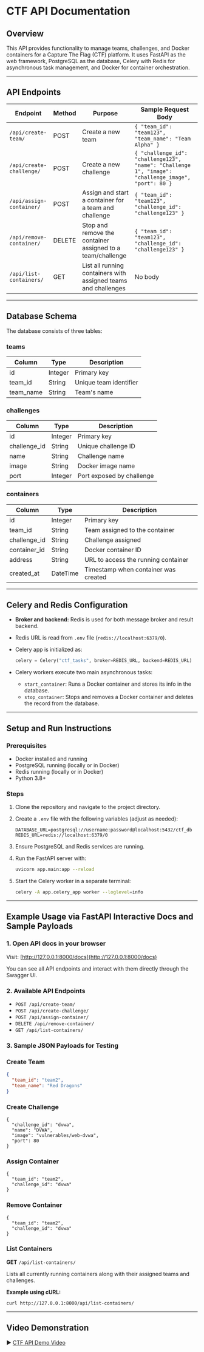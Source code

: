 # CTF API Documentation

## Overview

This API provides functionality to manage teams, challenges, and Docker containers for a Capture The Flag (CTF) platform. It uses FastAPI as the web framework, PostgreSQL as the database, Celery with Redis for asynchronous task management, and Docker for container orchestration.

---

## API Endpoints

| Endpoint               | Method | Purpose                                                   | Sample Request Body                                                                                 |
|------------------------|--------|-----------------------------------------------------------|---------------------------------------------------------------------------------------------------|
| `/api/create-team/`     | POST   | Create a new team                                         | `{ "team_id": "team123", "team_name": "Team Alpha" }`                                            |
| `/api/create-challenge/`| POST   | Create a new challenge                                    | `{ "challenge_id": "challenge123", "name": "Challenge 1", "image": "challenge_image", "port": 80 }` |
| `/api/assign-container/`| POST   | Assign and start a container for a team and challenge    | `{ "team_id": "team123", "challenge_id": "challenge123" }`                                       |
| `/api/remove-container/`| DELETE | Stop and remove the container assigned to a team/challenge| `{ "team_id": "team123", "challenge_id": "challenge123" }`                                       |
| `/api/list-containers/` | GET    | List all running containers with assigned teams and challenges | No body                                                                                        |

---

## Database Schema

The database consists of three tables:

### teams

| Column    | Type    | Description           |
|-----------|---------|-----------------------|
| id        | Integer | Primary key           |
| team_id   | String  | Unique team identifier|
| team_name | String  | Team's name           |

### challenges

| Column       | Type    | Description           |
|--------------|---------|-----------------------|
| id           | Integer | Primary key           |
| challenge_id | String  | Unique challenge ID   |
| name         | String  | Challenge name        |
| image        | String  | Docker image name     |
| port         | Integer | Port exposed by challenge |

### containers

| Column       | Type      | Description                     |
|--------------|-----------|---------------------------------|
| id           | Integer   | Primary key                     |
| team_id      | String    | Team assigned to the container  |
| challenge_id | String    | Challenge assigned              |
| container_id | String    | Docker container ID             |
| address      | String    | URL to access the running container |
| created_at   | DateTime  | Timestamp when container was created |

---

## Celery and Redis Configuration

- **Broker and backend:** Redis is used for both message broker and result backend.
- Redis URL is read from `.env` file (`redis://localhost:6379/0`).
- Celery app is initialized as:

  ```python
  celery = Celery("ctf_tasks", broker=REDIS_URL, backend=REDIS_URL)
  ```

- Celery workers execute two main asynchronous tasks:
  - `start_container`: Runs a Docker container and stores its info in the database.
  - `stop_container`: Stops and removes a Docker container and deletes the record from the database.

---

## Setup and Run Instructions

### Prerequisites

- Docker installed and running
- PostgreSQL running (locally or in Docker)
- Redis running (locally or in Docker)
- Python 3.8+

### Steps

1. Clone the repository and navigate to the project directory.

2. Create a `.env` file with the following variables (adjust as needed):

    ```
    DATABASE_URL=postgresql://username:password@localhost:5432/ctf_db
    REDIS_URL=redis://localhost:6379/0
    ```

3. Ensure PostgreSQL and Redis services are running.

4. Run the FastAPI server with:

    ```bash
    uvicorn app.main:app --reload
    ```

5. Start the Celery worker in a separate terminal:

    ```bash
    celery -A app.celery_app worker --loglevel=info
    ```

---

## Example Usage via FastAPI Interactive Docs and Sample Payloads

### 1. Open API docs in your browser

Visit: [http://127.0.0.1:8000/docs](http://127.0.0.1:8000/docs)

You can see all API endpoints and interact with them directly through the Swagger UI.

### 2. Available API Endpoints

- `POST /api/create-team/`
- `POST /api/create-challenge/`
- `POST /api/assign-container/`
- `DELETE /api/remove-container/`
- `GET /api/list-containers/`

### 3. Sample JSON Payloads for Testing

### Create Team
```json
{
  "team_id": "team2",
  "team_name": "Red Dragons"
}
```
### Create Challenge
```
{
  "challenge_id": "dvwa",
  "name": "DVWA",
  "image": "vulnerables/web-dvwa",
  "port": 80
}
```
### Assign Container
```
{
  "team_id": "team2",
  "challenge_id": "dvwa"
}
```
### Remove Container
```
{
  "team_id": "team2",
  "challenge_id": "dvwa"
}
```
### List Containers

**GET** `/api/list-containers/`

Lists all currently running containers along with their assigned teams and challenges.

**Example using cURL:**

```bash
curl http://127.0.0.1:8000/api/list-containers/
```
---

## Video Demonstration

▶️ [CTF API Demo Video](https://iutbox.iut.ac.ir/index.php/s/3Wqz2Et5QjiS9fb)
